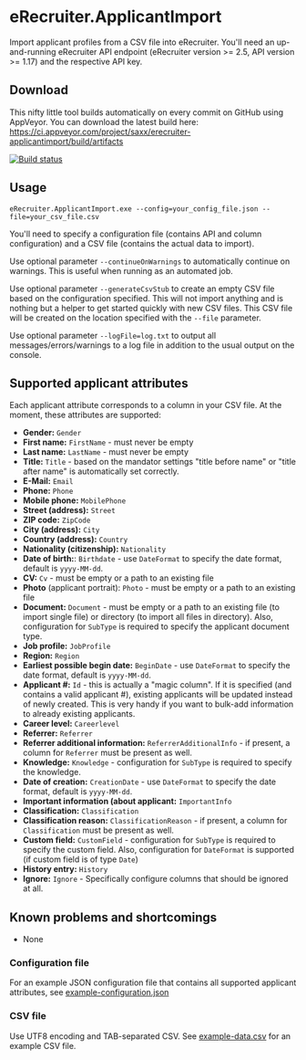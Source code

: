 # eRecruiter.ApplicantImport

Import applicant profiles from a CSV file into eRecruiter. You'll need an up-and-running eRecruiter API endpoint (eRecruiter version >= 2.5, API version >= 1.17) and the respective API key.

## Download

This nifty little tool builds automatically on every commit on GitHub using AppVeyor. You can download the latest build here: https://ci.appveyor.com/project/saxx/erecruiter-applicantimport/build/artifacts

[![Build status](https://ci.appveyor.com/api/projects/status/2rn1eok9hfjnrlcr)](https://ci.appveyor.com/project/saxx/erecruiter-applicantimport)

## Usage
`eRecruiter.ApplicantImport.exe --config=your_config_file.json --file=your_csv_file.csv`

You'll need to specify a configuration file (contains API and column configuration) and a CSV file (contains the actual data to import).

Use optional parameter `--continueOnWarnings` to automatically continue on warnings. This is useful when running as an automated job.

Use optional parameter `--generateCsvStub` to create an empty CSV file based on the configuration specified. This will not import anything and is nothing but a helper to get started quickly with new CSV files. This CSV file will be created on the location specified with the `--file` parameter.

Use optional parameter `--logFile=log.txt` to output all messages/errors/warnings to a log file in addition to the usual output on the console.

## Supported applicant attributes
Each applicant attribute corresponds to a column in your CSV file. At the moment, these attributes are supported:

- **Gender:** `Gender`
- **First name:** `FirstName` - must never be empty
- **Last name:** `LastName` - must never be empty
- **Title:** `Title` - based on the mandator settings "title before name" or "title after name" is automatically set correctly.
- **E-Mail:** `Email`
- **Phone:** `Phone`
- **Mobile phone:** `MobilePhone`
- **Street (address):** `Street`
- **ZIP code:** `ZipCode`
- **City (address):** `City`
- **Country (address):** `Country`
- **Nationality (citizenship):** `Nationality`
- **Date of birth:**: `Birthdate` - use `DateFormat` to specify the date format, default is `yyyy-MM-dd`.
- **CV:** `Cv` - must be empty or a path to an existing file
- **Photo** (applicant portrait): `Photo` - must be empty or a path to an existing file
- **Document:** `Document` - must be empty or a path to an existing file (to import single file) or directory (to import all files in directory). Also, configuration for `SubType` is required to specify the applicant document type.
- **Job profile:** `JobProfile`
- **Region:** `Region`
- **Earliest possible begin date:** `BeginDate` - use `DateFormat` to specify the date format, default is `yyyy-MM-dd`.
- **Applicant #:** `Id` - this is actually a "magic column". If it is specified (and contains a valid applicant #), existing applicants will be updated instead of newly created. This is very handy if you want to bulk-add information to already existing applicants.
- **Career level:** `Careerlevel`
- **Referrer:** `Referrer`
- **Referrer additional information:** `ReferrerAdditionalInfo` - if present, a column for `Referrer` must be present as well.
- **Knowledge:** `Knowledge` - configuration for `SubType` is required to specify the knowledge.
- **Date of creation:** `CreationDate` - use `DateFormat` to specify the date format, default is `yyyy-MM-dd`.
- **Important information (about applicant:** `ImportantInfo`
- **Classification:** `Classification`
- **Classification reason:** `ClassificationReason` - if present, a column for `Classification` must be present as well.
- **Custom field:** `CustomField` - configuration for `SubType` is required to specify the custom field. Also, configuration for `DateFormat` is supported (if custom field is of type `Date`)
- **History entry:** `History`
- **Ignore:** `Ignore` - Specifically configure columns that should be ignored at all.

## Known problems and shortcomings
- None

### Configuration file
For an example JSON configuration file that contains all supported applicant attributes, see [example-configuration.json](example-configuration.json)

### CSV file
Use UTF8 encoding and TAB-separated CSV. See [example-data.csv](example-data.csv) for an example CSV file.

